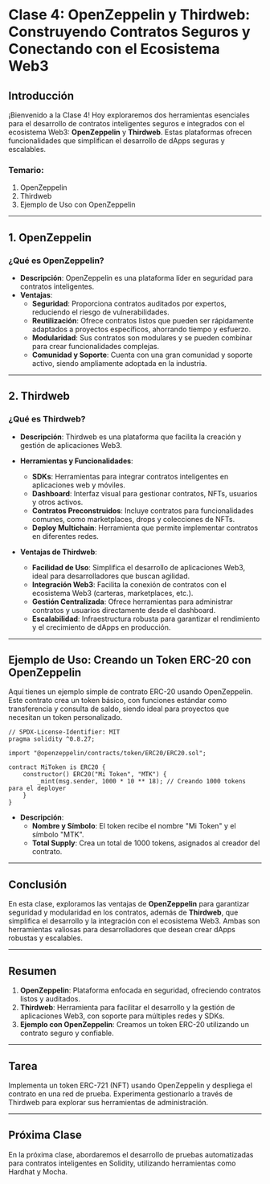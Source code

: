 # Clase 4: **OpenZeppelin y Thirdweb: Construyendo Contratos Seguros y Conectando con el Ecosistema Web3**

## Introducción

¡Bienvenido a la Clase 4! Hoy exploraremos dos herramientas esenciales para el desarrollo de contratos inteligentes seguros e integrados con el ecosistema Web3: **OpenZeppelin** y **Thirdweb**. Estas plataformas ofrecen funcionalidades que simplifican el desarrollo de dApps seguras y escalables.

### Temario:

1. OpenZeppelin  
2. Thirdweb  
3. Ejemplo de Uso con OpenZeppelin  

---

## 1. OpenZeppelin

### ¿Qué es OpenZeppelin?

- **Descripción**: OpenZeppelin es una plataforma líder en seguridad para contratos inteligentes.  
- **Ventajas**:  
  - **Seguridad**: Proporciona contratos auditados por expertos, reduciendo el riesgo de vulnerabilidades.  
  - **Reutilización**: Ofrece contratos listos que pueden ser rápidamente adaptados a proyectos específicos, ahorrando tiempo y esfuerzo.  
  - **Modularidad**: Sus contratos son modulares y se pueden combinar para crear funcionalidades complejas.  
  - **Comunidad y Soporte**: Cuenta con una gran comunidad y soporte activo, siendo ampliamente adoptada en la industria.  

---

## 2. Thirdweb

### ¿Qué es Thirdweb?

- **Descripción**: Thirdweb es una plataforma que facilita la creación y gestión de aplicaciones Web3.  
- **Herramientas y Funcionalidades**:  
  - **SDKs**: Herramientas para integrar contratos inteligentes en aplicaciones web y móviles.  
  - **Dashboard**: Interfaz visual para gestionar contratos, NFTs, usuarios y otros activos.  
  - **Contratos Preconstruidos**: Incluye contratos para funcionalidades comunes, como marketplaces, drops y colecciones de NFTs.  
  - **Deploy Multichain**: Herramienta que permite implementar contratos en diferentes redes.  

- **Ventajas de Thirdweb**:  
  - **Facilidad de Uso**: Simplifica el desarrollo de aplicaciones Web3, ideal para desarrolladores que buscan agilidad.  
  - **Integración Web3**: Facilita la conexión de contratos con el ecosistema Web3 (carteras, marketplaces, etc.).  
  - **Gestión Centralizada**: Ofrece herramientas para administrar contratos y usuarios directamente desde el dashboard.  
  - **Escalabilidad**: Infraestructura robusta para garantizar el rendimiento y el crecimiento de dApps en producción.  

---

## Ejemplo de Uso: Creando un Token ERC-20 con OpenZeppelin

Aquí tienes un ejemplo simple de contrato ERC-20 usando OpenZeppelin. Este contrato crea un token básico, con funciones estándar como transferencia y consulta de saldo, siendo ideal para proyectos que necesitan un token personalizado.

```solidity
// SPDX-License-Identifier: MIT
pragma solidity ^0.8.27;

import "@openzeppelin/contracts/token/ERC20/ERC20.sol";

contract MiToken is ERC20 {
    constructor() ERC20("Mi Token", "MTK") {
        _mint(msg.sender, 1000 * 10 ** 18); // Creando 1000 tokens para el deployer
    }
}
```

- **Descripción**:  
  - **Nombre y Símbolo**: El token recibe el nombre "Mi Token" y el símbolo "MTK".  
  - **Total Supply**: Crea un total de 1000 tokens, asignados al creador del contrato.  

---

## Conclusión

En esta clase, exploramos las ventajas de **OpenZeppelin** para garantizar seguridad y modularidad en los contratos, además de **Thirdweb**, que simplifica el desarrollo y la integración con el ecosistema Web3. Ambas son herramientas valiosas para desarrolladores que desean crear dApps robustas y escalables.

---

## Resumen

1. **OpenZeppelin**: Plataforma enfocada en seguridad, ofreciendo contratos listos y auditados.  
2. **Thirdweb**: Herramienta para facilitar el desarrollo y la gestión de aplicaciones Web3, con soporte para múltiples redes y SDKs.  
3. **Ejemplo con OpenZeppelin**: Creamos un token ERC-20 utilizando un contrato seguro y confiable.  

---

## Tarea

Implementa un token ERC-721 (NFT) usando OpenZeppelin y despliega el contrato en una red de prueba. Experimenta gestionarlo a través de Thirdweb para explorar sus herramientas de administración.

---

## Próxima Clase

En la próxima clase, abordaremos el desarrollo de pruebas automatizadas para contratos inteligentes en Solidity, utilizando herramientas como Hardhat y Mocha.